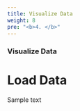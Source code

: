 ```yaml
---
title: Visualize Data
weight: 8
pre: "<b>4. </b>"
---
```


### Visualize Data

# Load Data

Sample text
